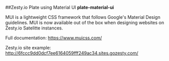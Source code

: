
##Zesty.io Plate using Material UI
**plate-material-ui**

MUI is a lightweight CSS framework that follows Google's Material Design guidelines. MUI is now available out of the box when designing websites on Zesty.io Satelitte instances.

Full documentation: https://www.muicss.com/

Zesty.io site example: http://6fccc9dd0dcf7ee6164059fff249ac34.sites.gozesty.com/

